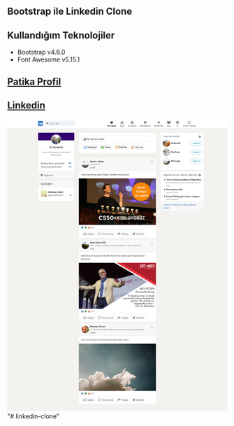## Bootstrap ile Linkedin Clone

## Kullandığım Teknolojiler
- Bootstrap v4.6.0
- Font Awesome v5.15.1

[Patika Profil](https://app.patika.dev/alicnblt)
---
[Linkedin](https://www.linkedin.com/in/ali-canbolat/)
---
![Image](/assets/linkedin-clone-ss.png)"# linkedin-clone" 
